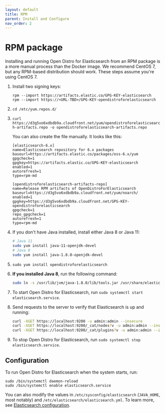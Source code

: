 ```yaml
---
layout: default
title: RPM
parent: Install and Configure
nav_order: 2
---
```


# RPM package

Installing and running Open Distro for Elasticsearch from an RPM package is a more manual process than the Docker image. We recommend CentOS 7, but any RPM-based distribution should work. These steps assume you're using CentOS 7.

1. Install two signing keys:

   ```
   rpm --import https://artifacts.elastic.co/GPG-KEY-elasticsearch
   rpm --import https://<URL-TBD>/GPG-KEY-opendistroforelasticsearch
   ```

1. `cd /etc/yum.repos.d/`

1. `curl https://d3g5vo6xdbdb9a.cloudfront.net/yum/opendistroforelasticsearch-artifacts.repo -o opendistroforelasticsearch-artifacts.repo`

   You can also create the file manually. It looks like this:

   ```
   [elasticsearch-6.x]
   name=Elasticsearch repository for 6.x packages
   baseurl=https://artifacts.elastic.co/packages/oss-6.x/yum
   gpgcheck=1
   gpgkey=https://artifacts.elastic.co/GPG-KEY-elasticsearch
   enabled=1
   autorefresh=1
   type=rpm-md

   [opendistroforelasticsearch-artifacts-repo]
   name=Release RPM artifacts of OpenDistroForElasticsearch
   baseurl=https://d3g5vo6xdbdb9a.cloudfront.net/yum/noarch/
   enabled=1
   gpgkey=https://d3g5vo6xdbdb9a.cloudfront.net/GPG-KEY-opendistroforelasticsearch
   gpgcheck=1
   repo_gpgcheck=1
   autorefresh=1
   type=rpm-md
   ```

1. If you don't have Java installed, install either Java 8 or Java 11:

   ```bash
   # Java 11
   sudo yum install java-11-openjdk-devel
   # Java 8
   sudo yum install java-1.8.0-openjdk-devel
   ```

1. `sudo yum install opendistroforelasticsearch`

1. **If you installed Java 8**, run the following command:

   ```bash
   sudo ln -s /usr/lib/jvm/java-1.8.0/lib/tools.jar /usr/share/elasticsearch/lib/
   ```

1. To start Open Distro for Elasticsearch, run `sudo systemctl start elasticsearch.service`.

1. Send requests to the server to verify that Elasticsearch is up and running:

   ```bash
   curl -XGET https://localhost:9200 -u admin:admin --insecure
   curl -XGET https://localhost:9200/_cat/nodes?v -u admin:admin --insecure
   curl -XGET https://localhost:9200/_cat/plugins?v -u admin:admin --insecure
   ```

1. To stop Open Distro for Elasticsearch, run `sudo systemctl stop elasticsearch.service`.


## Configuration

To run Open Distro for Elasticsearch when the system starts, run:

```
sudo /bin/systemctl daemon-reload
sudo /bin/systemctl enable elasticsearch.service
```

You can also modify the values in `/etc/sysconfig/elasticsearch` (`JAVA_HOME`, most notably) and `/etc/elasticsearch/elasticsearch.yml`. To learn more, see [Elasticsearch configuration](../../elasticsearch/configuration/).

